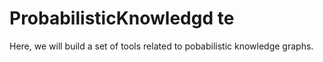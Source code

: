# ProbabilisticKnowledgd te
Here, we will build a set of tools related to pobabilistic knowledge graphs. 
